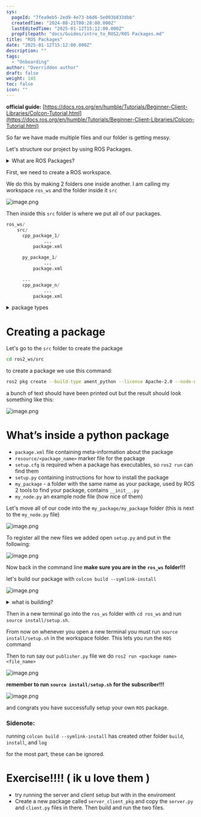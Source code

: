 ```yaml
---
sys:
  pageId: "7fea9eb5-2ed9-4e73-b6d6-5e093b833dbb"
  createdTime: "2024-08-21T00:28:00.000Z"
  lastEditedTime: "2025-01-12T15:12:00.000Z"
  propFilepath: "docs/Guides/intro_to_ROS2/ROS Packages.md"
title: "ROS Packages"
date: "2025-01-12T15:12:00.000Z"
description: ""
tags:
  - "Onboarding"
author: "Overridden author"
draft: false
weight: 145
toc: false
icon: ""
---
```


**official guide:** [https://docs.ros.org/en/humble/Tutorials/Beginner-Client-Libraries/Colcon-Tutorial.html](https://docs.ros.org/en/humble/Tutorials/Beginner-Client-Libraries/Colcon-Tutorial.html)

So far we have made multiple files and our folder is getting messy.

Let's structure our project by using ROS Packages.

<details>

<summary>What are ROS Packages?</summary>

ROS Packages are, as the name implies, packages of code that are highly sharable between ROS developers.

They consist of a folder, `package.xml` file, and source code

```python
      cpp_package_1/
		      ... imagine much code files here ..
          package.xml
```

</details>

First, we need to create a ROS workspace.

We do this by making 2 folders one inside another. I am calling my workspace `ros_ws` and the folder inside it `src`

![image.png](https://prod-files-secure.s3.us-west-2.amazonaws.com/d518164a-d88e-44d1-a4ee-3adb3bd8bce0/70706947-fd18-4537-a67b-e12946812d31/image.png?X-Amz-Algorithm=AWS4-HMAC-SHA256&X-Amz-Content-Sha256=UNSIGNED-PAYLOAD&X-Amz-Credential=ASIAZI2LB4666YUPTVGW%2F20250319%2Fus-west-2%2Fs3%2Faws4_request&X-Amz-Date=20250319T070825Z&X-Amz-Expires=3600&X-Amz-Security-Token=IQoJb3JpZ2luX2VjEBcaCXVzLXdlc3QtMiJGMEQCIF4PZkPAL%2F1Ek%2BzPM3lbFMNtENjAu4vB%2F%2BTp7xUK0wslAiBkW7a4bNy%2BlRXK%2BWxo%2FmMTyh7zrhpXF3bIzB6O8wRh1ir%2FAwhvEAAaDDYzNzQyMzE4MzgwNSIM8UD02hGioD5sibp1KtwD%2F3fQ9tvS6lytfUFI54HLi0Cnmh%2Bmm%2Ff3jd6ZoMlpcBRl%2F32GvMadBWk%2BUR3MS0bAxEXbETeJPD783fMH6JykQW3Z3ogV26wG3klQEk6B%2FxMvTDn9noTfB8Ll1j8dzAZt5hjCyB%2FHaJxdvje0dNlNEfhGjI6FPV%2FzUJCRuKb5mpMQdAVPkLyMyGKIzw2IBUAHzEKoAUek03F%2BvNIE19tBBTLwUNeI4Nr7z784vhrEATJQkGDU3ziHf4HH1tJUnr60GkccY1BxVLyydB17%2FFcdvF53Pmr3M%2FxZeUG1pWAtGKz7boPPp5Fm1dQDONIGa%2FINIP7ttgOAJ4iwuiGCh1ngknp%2BhDJgiM%2BcSlYpGZTN7l6VmaqxpgTsFnyTsgUawpS78uIUMNIE3nnfpHOYhLY0TzfwvH74kyU6dK0tNp2TK0gnR8mL9vNS3jO8oZodjsOmE3mh0HBNsTRpLBJpZ9WjlidfXMRa75e1QNiAiSXNyWunrYPJrRNtUv8HsMBH51x%2B%2BWa4aerClRKSs9mBUUKXeuKwl%2FcBsHAxa31ehgzHJOl3RXJqEXyGlUbW5h2jz3BUjhh0sq9lOLxDzQLIKbxIBDqLbxGzuMmxlzySkAyxGyO%2FEv5yxkHDn10VTHcw98TpvgY6pgGrOd6nqy7XBwrEKLMv%2F4gi2QpQCX6DPNdfFgpV%2FWfa6RgfUN3MshUwUMxCqX049p26kKU%2FijtWlGVUJNDUU8pEE7G8NrlxtAEI%2FbQhbQrgtMf0fM6g5Rsoyo1R8edVADWKKo9pBwZI7%2B1ohXOcV%2FOq%2FH458E1XsGhHv7NnQ9L7M0aPjHwIigtoDWCo13dHC%2BZzKeux2gYeZsdxdECQFokvqmOZiGXW&X-Amz-Signature=97fa502486bf774cc3ebdd6ed613acb24812a6243cc5310176f9552d3a73324f&X-Amz-SignedHeaders=host&x-id=GetObject)

Then inside this `src` folder is where we put all of our packages.

```python
ros_ws/
    src/
      cpp_package_1/
		      ...
          package.xml

      py_package_1/
		      ...
          package.xml

      ...
      cpp_package_n/
		      ...
          package.xml

```

<details>

<summary>package types</summary>

packages can be either `C++` or python.

the intern file structure is different for each but for this guide we will stick to creating python packages

</details>

# Creating a package

Let's go to the `src` folder to create the package

```bash
cd ros2_ws/src
```

to create a package we use this command:

```bash
ros2 pkg create --build-type ament_python --license Apache-2.0 --node-name my_node my_package
```

a bunch of text should have been printed out but the result should look something like this:

![image.png](https://prod-files-secure.s3.us-west-2.amazonaws.com/d518164a-d88e-44d1-a4ee-3adb3bd8bce0/e6cf1e3f-8512-4a3e-b131-079f800bf3e8/image.png?X-Amz-Algorithm=AWS4-HMAC-SHA256&X-Amz-Content-Sha256=UNSIGNED-PAYLOAD&X-Amz-Credential=ASIAZI2LB4666YUPTVGW%2F20250319%2Fus-west-2%2Fs3%2Faws4_request&X-Amz-Date=20250319T070825Z&X-Amz-Expires=3600&X-Amz-Security-Token=IQoJb3JpZ2luX2VjEBcaCXVzLXdlc3QtMiJGMEQCIF4PZkPAL%2F1Ek%2BzPM3lbFMNtENjAu4vB%2F%2BTp7xUK0wslAiBkW7a4bNy%2BlRXK%2BWxo%2FmMTyh7zrhpXF3bIzB6O8wRh1ir%2FAwhvEAAaDDYzNzQyMzE4MzgwNSIM8UD02hGioD5sibp1KtwD%2F3fQ9tvS6lytfUFI54HLi0Cnmh%2Bmm%2Ff3jd6ZoMlpcBRl%2F32GvMadBWk%2BUR3MS0bAxEXbETeJPD783fMH6JykQW3Z3ogV26wG3klQEk6B%2FxMvTDn9noTfB8Ll1j8dzAZt5hjCyB%2FHaJxdvje0dNlNEfhGjI6FPV%2FzUJCRuKb5mpMQdAVPkLyMyGKIzw2IBUAHzEKoAUek03F%2BvNIE19tBBTLwUNeI4Nr7z784vhrEATJQkGDU3ziHf4HH1tJUnr60GkccY1BxVLyydB17%2FFcdvF53Pmr3M%2FxZeUG1pWAtGKz7boPPp5Fm1dQDONIGa%2FINIP7ttgOAJ4iwuiGCh1ngknp%2BhDJgiM%2BcSlYpGZTN7l6VmaqxpgTsFnyTsgUawpS78uIUMNIE3nnfpHOYhLY0TzfwvH74kyU6dK0tNp2TK0gnR8mL9vNS3jO8oZodjsOmE3mh0HBNsTRpLBJpZ9WjlidfXMRa75e1QNiAiSXNyWunrYPJrRNtUv8HsMBH51x%2B%2BWa4aerClRKSs9mBUUKXeuKwl%2FcBsHAxa31ehgzHJOl3RXJqEXyGlUbW5h2jz3BUjhh0sq9lOLxDzQLIKbxIBDqLbxGzuMmxlzySkAyxGyO%2FEv5yxkHDn10VTHcw98TpvgY6pgGrOd6nqy7XBwrEKLMv%2F4gi2QpQCX6DPNdfFgpV%2FWfa6RgfUN3MshUwUMxCqX049p26kKU%2FijtWlGVUJNDUU8pEE7G8NrlxtAEI%2FbQhbQrgtMf0fM6g5Rsoyo1R8edVADWKKo9pBwZI7%2B1ohXOcV%2FOq%2FH458E1XsGhHv7NnQ9L7M0aPjHwIigtoDWCo13dHC%2BZzKeux2gYeZsdxdECQFokvqmOZiGXW&X-Amz-Signature=6f22bae6e15894f1d811aa6d92b8629d981c32e95441606f400745728141614b&X-Amz-SignedHeaders=host&x-id=GetObject)

# What’s inside a python package

- `package.xml` file containing meta-information about the package
- `resource/<package_name>` marker file for the package
- `setup.cfg` is required when a package has executables, so `ros2 run` can find them
- `setup.py` containing instructions for how to install the package
- `my_package` - a folder with the same name as your package, used by ROS 2 tools to find your package, contains `__init__.py`
- `my_node.py` an example node file (how nice of them)

Let's move all of our code into the `my_package/my_package` folder (this is next to the `my_node.py` file)

![image.png](https://prod-files-secure.s3.us-west-2.amazonaws.com/d518164a-d88e-44d1-a4ee-3adb3bd8bce0/9ce58f11-0da9-4d3e-b86d-506a9685d378/image.png?X-Amz-Algorithm=AWS4-HMAC-SHA256&X-Amz-Content-Sha256=UNSIGNED-PAYLOAD&X-Amz-Credential=ASIAZI2LB4666YUPTVGW%2F20250319%2Fus-west-2%2Fs3%2Faws4_request&X-Amz-Date=20250319T070825Z&X-Amz-Expires=3600&X-Amz-Security-Token=IQoJb3JpZ2luX2VjEBcaCXVzLXdlc3QtMiJGMEQCIF4PZkPAL%2F1Ek%2BzPM3lbFMNtENjAu4vB%2F%2BTp7xUK0wslAiBkW7a4bNy%2BlRXK%2BWxo%2FmMTyh7zrhpXF3bIzB6O8wRh1ir%2FAwhvEAAaDDYzNzQyMzE4MzgwNSIM8UD02hGioD5sibp1KtwD%2F3fQ9tvS6lytfUFI54HLi0Cnmh%2Bmm%2Ff3jd6ZoMlpcBRl%2F32GvMadBWk%2BUR3MS0bAxEXbETeJPD783fMH6JykQW3Z3ogV26wG3klQEk6B%2FxMvTDn9noTfB8Ll1j8dzAZt5hjCyB%2FHaJxdvje0dNlNEfhGjI6FPV%2FzUJCRuKb5mpMQdAVPkLyMyGKIzw2IBUAHzEKoAUek03F%2BvNIE19tBBTLwUNeI4Nr7z784vhrEATJQkGDU3ziHf4HH1tJUnr60GkccY1BxVLyydB17%2FFcdvF53Pmr3M%2FxZeUG1pWAtGKz7boPPp5Fm1dQDONIGa%2FINIP7ttgOAJ4iwuiGCh1ngknp%2BhDJgiM%2BcSlYpGZTN7l6VmaqxpgTsFnyTsgUawpS78uIUMNIE3nnfpHOYhLY0TzfwvH74kyU6dK0tNp2TK0gnR8mL9vNS3jO8oZodjsOmE3mh0HBNsTRpLBJpZ9WjlidfXMRa75e1QNiAiSXNyWunrYPJrRNtUv8HsMBH51x%2B%2BWa4aerClRKSs9mBUUKXeuKwl%2FcBsHAxa31ehgzHJOl3RXJqEXyGlUbW5h2jz3BUjhh0sq9lOLxDzQLIKbxIBDqLbxGzuMmxlzySkAyxGyO%2FEv5yxkHDn10VTHcw98TpvgY6pgGrOd6nqy7XBwrEKLMv%2F4gi2QpQCX6DPNdfFgpV%2FWfa6RgfUN3MshUwUMxCqX049p26kKU%2FijtWlGVUJNDUU8pEE7G8NrlxtAEI%2FbQhbQrgtMf0fM6g5Rsoyo1R8edVADWKKo9pBwZI7%2B1ohXOcV%2FOq%2FH458E1XsGhHv7NnQ9L7M0aPjHwIigtoDWCo13dHC%2BZzKeux2gYeZsdxdECQFokvqmOZiGXW&X-Amz-Signature=d6d0cd8541dbc17366e7cffdd4672e47c19602452d7e9cd9a8029cdb74dbcd1d&X-Amz-SignedHeaders=host&x-id=GetObject)

To register all the new files we added open `setup.py` and put in the following:

![image.png](https://prod-files-secure.s3.us-west-2.amazonaws.com/d518164a-d88e-44d1-a4ee-3adb3bd8bce0/1cd7c262-4cae-4496-9d75-c178537d24a2/image.png?X-Amz-Algorithm=AWS4-HMAC-SHA256&X-Amz-Content-Sha256=UNSIGNED-PAYLOAD&X-Amz-Credential=ASIAZI2LB4666YUPTVGW%2F20250319%2Fus-west-2%2Fs3%2Faws4_request&X-Amz-Date=20250319T070825Z&X-Amz-Expires=3600&X-Amz-Security-Token=IQoJb3JpZ2luX2VjEBcaCXVzLXdlc3QtMiJGMEQCIF4PZkPAL%2F1Ek%2BzPM3lbFMNtENjAu4vB%2F%2BTp7xUK0wslAiBkW7a4bNy%2BlRXK%2BWxo%2FmMTyh7zrhpXF3bIzB6O8wRh1ir%2FAwhvEAAaDDYzNzQyMzE4MzgwNSIM8UD02hGioD5sibp1KtwD%2F3fQ9tvS6lytfUFI54HLi0Cnmh%2Bmm%2Ff3jd6ZoMlpcBRl%2F32GvMadBWk%2BUR3MS0bAxEXbETeJPD783fMH6JykQW3Z3ogV26wG3klQEk6B%2FxMvTDn9noTfB8Ll1j8dzAZt5hjCyB%2FHaJxdvje0dNlNEfhGjI6FPV%2FzUJCRuKb5mpMQdAVPkLyMyGKIzw2IBUAHzEKoAUek03F%2BvNIE19tBBTLwUNeI4Nr7z784vhrEATJQkGDU3ziHf4HH1tJUnr60GkccY1BxVLyydB17%2FFcdvF53Pmr3M%2FxZeUG1pWAtGKz7boPPp5Fm1dQDONIGa%2FINIP7ttgOAJ4iwuiGCh1ngknp%2BhDJgiM%2BcSlYpGZTN7l6VmaqxpgTsFnyTsgUawpS78uIUMNIE3nnfpHOYhLY0TzfwvH74kyU6dK0tNp2TK0gnR8mL9vNS3jO8oZodjsOmE3mh0HBNsTRpLBJpZ9WjlidfXMRa75e1QNiAiSXNyWunrYPJrRNtUv8HsMBH51x%2B%2BWa4aerClRKSs9mBUUKXeuKwl%2FcBsHAxa31ehgzHJOl3RXJqEXyGlUbW5h2jz3BUjhh0sq9lOLxDzQLIKbxIBDqLbxGzuMmxlzySkAyxGyO%2FEv5yxkHDn10VTHcw98TpvgY6pgGrOd6nqy7XBwrEKLMv%2F4gi2QpQCX6DPNdfFgpV%2FWfa6RgfUN3MshUwUMxCqX049p26kKU%2FijtWlGVUJNDUU8pEE7G8NrlxtAEI%2FbQhbQrgtMf0fM6g5Rsoyo1R8edVADWKKo9pBwZI7%2B1ohXOcV%2FOq%2FH458E1XsGhHv7NnQ9L7M0aPjHwIigtoDWCo13dHC%2BZzKeux2gYeZsdxdECQFokvqmOZiGXW&X-Amz-Signature=ca8b91de99725dd85c0cf4553d713d178a4a9f4ee1556b142aedeff1d943afef&X-Amz-SignedHeaders=host&x-id=GetObject)

Now back in the command line **make sure you are in the** **`ros_ws`** **folder!!!**

let's build our package with `colcon build --symlink-install`

![image.png](https://prod-files-secure.s3.us-west-2.amazonaws.com/d518164a-d88e-44d1-a4ee-3adb3bd8bce0/2f2a0d27-b173-48fd-b189-5f5c0ce65619/image.png?X-Amz-Algorithm=AWS4-HMAC-SHA256&X-Amz-Content-Sha256=UNSIGNED-PAYLOAD&X-Amz-Credential=ASIAZI2LB4666YUPTVGW%2F20250319%2Fus-west-2%2Fs3%2Faws4_request&X-Amz-Date=20250319T070825Z&X-Amz-Expires=3600&X-Amz-Security-Token=IQoJb3JpZ2luX2VjEBcaCXVzLXdlc3QtMiJGMEQCIF4PZkPAL%2F1Ek%2BzPM3lbFMNtENjAu4vB%2F%2BTp7xUK0wslAiBkW7a4bNy%2BlRXK%2BWxo%2FmMTyh7zrhpXF3bIzB6O8wRh1ir%2FAwhvEAAaDDYzNzQyMzE4MzgwNSIM8UD02hGioD5sibp1KtwD%2F3fQ9tvS6lytfUFI54HLi0Cnmh%2Bmm%2Ff3jd6ZoMlpcBRl%2F32GvMadBWk%2BUR3MS0bAxEXbETeJPD783fMH6JykQW3Z3ogV26wG3klQEk6B%2FxMvTDn9noTfB8Ll1j8dzAZt5hjCyB%2FHaJxdvje0dNlNEfhGjI6FPV%2FzUJCRuKb5mpMQdAVPkLyMyGKIzw2IBUAHzEKoAUek03F%2BvNIE19tBBTLwUNeI4Nr7z784vhrEATJQkGDU3ziHf4HH1tJUnr60GkccY1BxVLyydB17%2FFcdvF53Pmr3M%2FxZeUG1pWAtGKz7boPPp5Fm1dQDONIGa%2FINIP7ttgOAJ4iwuiGCh1ngknp%2BhDJgiM%2BcSlYpGZTN7l6VmaqxpgTsFnyTsgUawpS78uIUMNIE3nnfpHOYhLY0TzfwvH74kyU6dK0tNp2TK0gnR8mL9vNS3jO8oZodjsOmE3mh0HBNsTRpLBJpZ9WjlidfXMRa75e1QNiAiSXNyWunrYPJrRNtUv8HsMBH51x%2B%2BWa4aerClRKSs9mBUUKXeuKwl%2FcBsHAxa31ehgzHJOl3RXJqEXyGlUbW5h2jz3BUjhh0sq9lOLxDzQLIKbxIBDqLbxGzuMmxlzySkAyxGyO%2FEv5yxkHDn10VTHcw98TpvgY6pgGrOd6nqy7XBwrEKLMv%2F4gi2QpQCX6DPNdfFgpV%2FWfa6RgfUN3MshUwUMxCqX049p26kKU%2FijtWlGVUJNDUU8pEE7G8NrlxtAEI%2FbQhbQrgtMf0fM6g5Rsoyo1R8edVADWKKo9pBwZI7%2B1ohXOcV%2FOq%2FH458E1XsGhHv7NnQ9L7M0aPjHwIigtoDWCo13dHC%2BZzKeux2gYeZsdxdECQFokvqmOZiGXW&X-Amz-Signature=57a351dc8ced0da121647693d266e8421c882d013ae1e7e14092af8feecd71a4&X-Amz-SignedHeaders=host&x-id=GetObject)

<details>

<summary>what is building?</summary>

if you are a CS major at Rose-Hulman you will learn the answer to this in CSSE132

but TLDR; is it combines all the code files into one program that can be run easily 

</details>

Then in a new terminal go into the `ros_ws` folder with `cd ros_ws` and run `source install/setup.sh`. 

From now on whenever you open a new terminal you must run `source install/setup.sh` in the workspace folder. This lets you run the `ROS` command

Then to run say our `publisher.py` file we do `ros2 run <package name> <file_name>`

![image.png](https://prod-files-secure.s3.us-west-2.amazonaws.com/d518164a-d88e-44d1-a4ee-3adb3bd8bce0/4f4b1219-3a44-4632-aa0a-ce3471699f59/image.png?X-Amz-Algorithm=AWS4-HMAC-SHA256&X-Amz-Content-Sha256=UNSIGNED-PAYLOAD&X-Amz-Credential=ASIAZI2LB4666YUPTVGW%2F20250319%2Fus-west-2%2Fs3%2Faws4_request&X-Amz-Date=20250319T070825Z&X-Amz-Expires=3600&X-Amz-Security-Token=IQoJb3JpZ2luX2VjEBcaCXVzLXdlc3QtMiJGMEQCIF4PZkPAL%2F1Ek%2BzPM3lbFMNtENjAu4vB%2F%2BTp7xUK0wslAiBkW7a4bNy%2BlRXK%2BWxo%2FmMTyh7zrhpXF3bIzB6O8wRh1ir%2FAwhvEAAaDDYzNzQyMzE4MzgwNSIM8UD02hGioD5sibp1KtwD%2F3fQ9tvS6lytfUFI54HLi0Cnmh%2Bmm%2Ff3jd6ZoMlpcBRl%2F32GvMadBWk%2BUR3MS0bAxEXbETeJPD783fMH6JykQW3Z3ogV26wG3klQEk6B%2FxMvTDn9noTfB8Ll1j8dzAZt5hjCyB%2FHaJxdvje0dNlNEfhGjI6FPV%2FzUJCRuKb5mpMQdAVPkLyMyGKIzw2IBUAHzEKoAUek03F%2BvNIE19tBBTLwUNeI4Nr7z784vhrEATJQkGDU3ziHf4HH1tJUnr60GkccY1BxVLyydB17%2FFcdvF53Pmr3M%2FxZeUG1pWAtGKz7boPPp5Fm1dQDONIGa%2FINIP7ttgOAJ4iwuiGCh1ngknp%2BhDJgiM%2BcSlYpGZTN7l6VmaqxpgTsFnyTsgUawpS78uIUMNIE3nnfpHOYhLY0TzfwvH74kyU6dK0tNp2TK0gnR8mL9vNS3jO8oZodjsOmE3mh0HBNsTRpLBJpZ9WjlidfXMRa75e1QNiAiSXNyWunrYPJrRNtUv8HsMBH51x%2B%2BWa4aerClRKSs9mBUUKXeuKwl%2FcBsHAxa31ehgzHJOl3RXJqEXyGlUbW5h2jz3BUjhh0sq9lOLxDzQLIKbxIBDqLbxGzuMmxlzySkAyxGyO%2FEv5yxkHDn10VTHcw98TpvgY6pgGrOd6nqy7XBwrEKLMv%2F4gi2QpQCX6DPNdfFgpV%2FWfa6RgfUN3MshUwUMxCqX049p26kKU%2FijtWlGVUJNDUU8pEE7G8NrlxtAEI%2FbQhbQrgtMf0fM6g5Rsoyo1R8edVADWKKo9pBwZI7%2B1ohXOcV%2FOq%2FH458E1XsGhHv7NnQ9L7M0aPjHwIigtoDWCo13dHC%2BZzKeux2gYeZsdxdECQFokvqmOZiGXW&X-Amz-Signature=9e3182d744b3df7d13c9b4a6078581dcc70e144652a143431c05962780f01ec9&X-Amz-SignedHeaders=host&x-id=GetObject)

**remember to run** **`source install/setup.sh`** **for the subscriber!!!**

![image.png](https://prod-files-secure.s3.us-west-2.amazonaws.com/d518164a-d88e-44d1-a4ee-3adb3bd8bce0/02121119-dad4-49ec-8356-c956108b4243/image.png?X-Amz-Algorithm=AWS4-HMAC-SHA256&X-Amz-Content-Sha256=UNSIGNED-PAYLOAD&X-Amz-Credential=ASIAZI2LB4666YUPTVGW%2F20250319%2Fus-west-2%2Fs3%2Faws4_request&X-Amz-Date=20250319T070825Z&X-Amz-Expires=3600&X-Amz-Security-Token=IQoJb3JpZ2luX2VjEBcaCXVzLXdlc3QtMiJGMEQCIF4PZkPAL%2F1Ek%2BzPM3lbFMNtENjAu4vB%2F%2BTp7xUK0wslAiBkW7a4bNy%2BlRXK%2BWxo%2FmMTyh7zrhpXF3bIzB6O8wRh1ir%2FAwhvEAAaDDYzNzQyMzE4MzgwNSIM8UD02hGioD5sibp1KtwD%2F3fQ9tvS6lytfUFI54HLi0Cnmh%2Bmm%2Ff3jd6ZoMlpcBRl%2F32GvMadBWk%2BUR3MS0bAxEXbETeJPD783fMH6JykQW3Z3ogV26wG3klQEk6B%2FxMvTDn9noTfB8Ll1j8dzAZt5hjCyB%2FHaJxdvje0dNlNEfhGjI6FPV%2FzUJCRuKb5mpMQdAVPkLyMyGKIzw2IBUAHzEKoAUek03F%2BvNIE19tBBTLwUNeI4Nr7z784vhrEATJQkGDU3ziHf4HH1tJUnr60GkccY1BxVLyydB17%2FFcdvF53Pmr3M%2FxZeUG1pWAtGKz7boPPp5Fm1dQDONIGa%2FINIP7ttgOAJ4iwuiGCh1ngknp%2BhDJgiM%2BcSlYpGZTN7l6VmaqxpgTsFnyTsgUawpS78uIUMNIE3nnfpHOYhLY0TzfwvH74kyU6dK0tNp2TK0gnR8mL9vNS3jO8oZodjsOmE3mh0HBNsTRpLBJpZ9WjlidfXMRa75e1QNiAiSXNyWunrYPJrRNtUv8HsMBH51x%2B%2BWa4aerClRKSs9mBUUKXeuKwl%2FcBsHAxa31ehgzHJOl3RXJqEXyGlUbW5h2jz3BUjhh0sq9lOLxDzQLIKbxIBDqLbxGzuMmxlzySkAyxGyO%2FEv5yxkHDn10VTHcw98TpvgY6pgGrOd6nqy7XBwrEKLMv%2F4gi2QpQCX6DPNdfFgpV%2FWfa6RgfUN3MshUwUMxCqX049p26kKU%2FijtWlGVUJNDUU8pEE7G8NrlxtAEI%2FbQhbQrgtMf0fM6g5Rsoyo1R8edVADWKKo9pBwZI7%2B1ohXOcV%2FOq%2FH458E1XsGhHv7NnQ9L7M0aPjHwIigtoDWCo13dHC%2BZzKeux2gYeZsdxdECQFokvqmOZiGXW&X-Amz-Signature=49883456fa8d0c2b166ce78d2f6ae6fbfe37a6b81509397b7b3b7514d8613c0e&X-Amz-SignedHeaders=host&x-id=GetObject)

and congrats you have successfully setup your own `ROS` package.

### Sidenote:

running `colcon build --symlink-install` has created other folder `build`, `install`, and `log`

for the most part, these can be ignored.

# Exercise!!!! ( ik u love them )

- try running the server and client setup but with in the enviroment
- Create a new package called `server_client_pkg` and copy the `server.py` and `client.py` files in there. Then build and run the two files.
